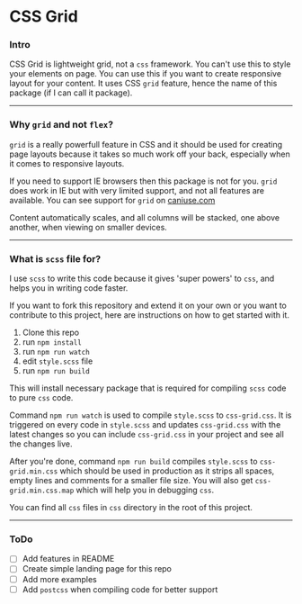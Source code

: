 # CSS Grid

### Intro

CSS Grid is lightweight grid, not a `css` framework. You can't use this to style
your elements on page. You can use this if you want to create responsive layout
for your content.
It uses CSS `grid` feature, hence the name of this package (if I can call it package).

---

### Why `grid` and not `flex`?

`grid` is a really powerfull feature in CSS and it should be used for creating
page layouts because it takes so much work off your back, especially when it
comes to responsive layouts.

If you need to support IE browsers then this package is not for you. `grid` does
work in IE but with very limited support, and not all features are available.
You can see support for `grid` on [caniuse.com](https://caniuse.com/?search=grid)

Content automatically scales, and all columns will be stacked,
one above another, when viewing on smaller devices.

---

### What is `scss` file for?

I use `scss` to write this code because it gives 'super powers' to `css`, and helps you in writing code faster.

If you want to fork this repository and extend it on your own or you want to contribute to this project,
here are instructions on how to get started with it.

1. Clone this repo
2. run `npm install`
3. run `npm run watch`
4. edit `style.scss` file
5. run `npm run build`

This will install necessary package that is required for compiling `scss` code to pure `css` code.

Command `npm run watch` is used to compile `style.scss` to `css-grid.css`. It is triggered on every
code in `style.scss` and updates `css-grid.css` with the latest changes so you can include `css-grid.css`
in your project and see all the changes live.

After you're done, command `npm run build` compiles `style.scss` to `css-grid.min.css` which should be used in production as it strips all spaces,
empty lines and comments for a smaller file size. You will also get `css-grid.min.css.map` which will help you in debugging `css`.

You can find all `css` files in `css` directory in the root of this project.

---

### ToDo

- [ ] Add features in README
- [ ] Create simple landing page for this repo
- [ ] Add more examples
- [ ] Add `postcss` when compiling code for better support
